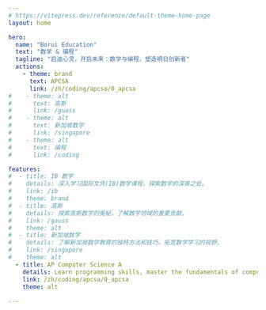 ```yaml
---
# https://vitepress.dev/reference/default-theme-home-page
layout: home

hero:
  name: "Borui Education"
  text: "数学 & 编程"
  tagline: "启迪心灵，开启未来：数学与编程，塑造明日创新者"
  actions:
    - theme: brand
      text: APCSA
      link: /zh/coding/apcsa/0_apcsa
#    - theme: alt
#      text: 高斯
#      link: /guass
#    - theme: alt
#      text: 新加坡数学
#      link: /singapore
#    - theme: alt
#      text: 编程
#      link: /coding

features:
#  - title: IB 数学
#    details: 深入学习国际文凭(IB)数学课程，探索数学的深奥之处。
#    link: /ib
#    theme: brand
#  - title: 高斯
#    details: 探索高斯数学的奥秘，了解数学领域的重要贡献。
#    link: /gauss
#    theme: alt
#  - title: 新加坡数学
#    details: 了解新加坡数学教育的独特方法和技巧，拓宽数学学习的视野。
#    link: /singapore
#    theme: alt
  - title: AP Computer Science A
    details: Learn programming skills, master the fundamentals of computer science, Goal at 5 for your APCSA.
    link: /zh/coding/apcsa/0_apcsa
    theme: alt
    
---
```



